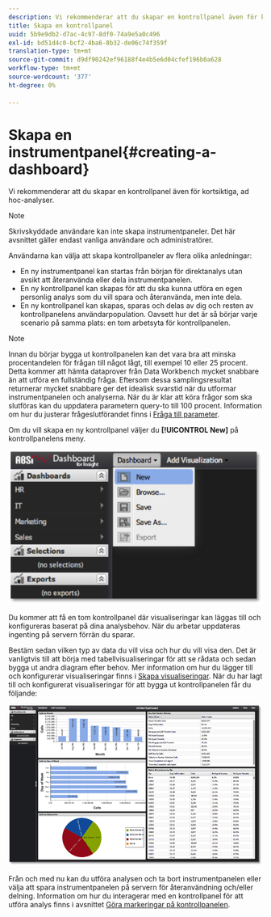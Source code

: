 ```yaml
---
description: Vi rekommenderar att du skapar en kontrollpanel även för kortsiktiga, ad hoc-analyser.
title: Skapa en kontrollpanel
uuid: 5b9e9db2-d7ac-4c97-8df0-74a9e5a0c496
exl-id: bd51d4c0-bcf2-4ba6-8b32-de06c74f359f
translation-type: tm+mt
source-git-commit: d9df90242ef96188f4e4b5e6d04cfef196b0a628
workflow-type: tm+mt
source-wordcount: '377'
ht-degree: 0%

---
```


# Skapa en instrumentpanel{#creating-a-dashboard}

Vi rekommenderar att du skapar en kontrollpanel även för kortsiktiga, ad hoc-analyser.

>[!NOTE]
>
>Skrivskyddade användare kan inte skapa instrumentpaneler. Det här avsnittet gäller endast vanliga användare och administratörer.

Användarna kan välja att skapa kontrollpaneler av flera olika anledningar:

* En ny instrumentpanel kan startas från början för direktanalys utan avsikt att återanvända eller dela instrumentpanelen.
* En ny kontrollpanel kan skapas för att du ska kunna utföra en egen personlig analys som du vill spara och återanvända, men inte dela.
* En ny kontrollpanel kan skapas, sparas och delas av dig och resten av kontrollpanelens användarpopulation. Oavsett hur det är så börjar varje scenario på samma plats: en tom arbetsyta för kontrollpanelen.

>[!NOTE]
>
>Innan du börjar bygga ut kontrollpanelen kan det vara bra att minska procentandelen för frågan till något lågt, till exempel 10 eller 25 procent. Detta kommer att hämta dataprover från Data Workbench mycket snabbare än att utföra en fullständig fråga. Eftersom dessa samplingsresultat returnerar mycket snabbare ger det idealisk svarstid när du utformar instrumentpanelen och analyserna. När du är klar att köra frågor som ska slutföras kan du uppdatera parametern query-to till 100 procent. Information om hur du justerar frågeslutförandet finns i [Fråga till parameter](../../../home/c-adobe-data-workbench-dashboard/c-dashboards/c-query-to-parameter.md#concept-33db106e28bc4108bca9e8d0a440d323).

Om du vill skapa en ny kontrollpanel väljer du **[!UICONTROL New]** på kontrollpanelens meny.

![](assets/new_dashboard.png)

Du kommer att få en tom kontrollpanel där visualiseringar kan läggas till och konfigureras baserat på dina analysbehov. När du arbetar uppdateras ingenting på servern förrän du sparar.

Bestäm sedan vilken typ av data du vill visa och hur du vill visa den. Det är vanligtvis till att börja med tabellvisualiseringar för att se rådata och sedan bygga ut andra diagram efter behov. Mer information om hur du lägger till och konfigurerar visualiseringar finns i [Skapa visualiseringar](../../../home/c-adobe-data-workbench-dashboard/c-visualizations/t-creating-visualizations.md#task-c6f1d20fa2484aeeb9a8487625054ecf). När du har lagt till och konfigurerat visualiseringar för att bygga ut kontrollpanelen får du följande:

![](assets/after_configure.png)

Från och med nu kan du utföra analysen och ta bort instrumentpanelen eller välja att spara instrumentpanelen på servern för återanvändning och/eller delning. Information om hur du interagerar med en kontrollpanel för att utföra analys finns i avsnittet [Göra markeringar på kontrollpanelen](../../../home/c-adobe-data-workbench-dashboard/c-making-selections-within-the-dashboard/c-making-selections-within-the-dashboard.md#concept-0989862de0044cc4bbfd7f4441275fc4).
